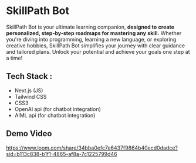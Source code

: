 # SkillPath Bot
SkillPath Bot is your ultimate learning companion, **designed to**
**create personalized, step-by-step roadmaps for mastering any**
**skill.** Whether you're diving into programming, learning a new
language, or exploring creative hobbies, SkillPath Bot simplifies
your journey with clear guidance and tailored plans. Unlock your
potential and achieve your goals one step at a time!

## Tech Stack :
- Next.js (JS)
- Tailwind CSS
- CSS3
- OpenAI api (for chatbot integration)
- AIML api (for chatbot integration)

## Demo Video
https://www.loom.com/share/34bba0efc7e6437f9864b40ecd0dadce?sid=b113c838-b1f1-4865-af8a-7c1225799d46




